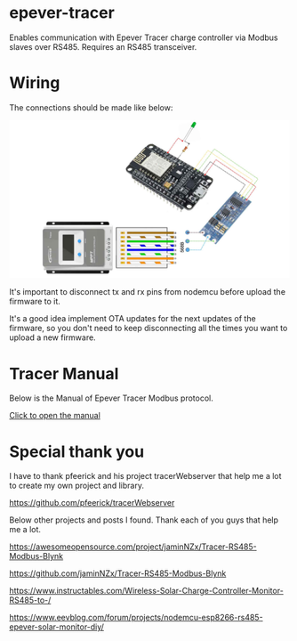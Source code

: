 # epever-tracer

Enables communication with Epever Tracer charge controller via Modbus slaves over RS485. Requires an RS485 transceiver.

# Wiring

The connections should be made like below:

![Wiring](/assets/Imagem_Esquematica.jpg "Wiring")

It's important to disconnect tx and rx pins from nodemcu before upload the firmware to it.

It's a good idea implement OTA updates for the next updates of the firmware, so you don't need to keep disconnecting all the times you want to upload a new firmware.

# Tracer Manual

Below is the Manual of Epever Tracer Modbus protocol.

[Click to open the manual](/assets/ControllerProtocolV2.3.pdf)

# Special thank you

I have to thank pfeerick and his project tracerWebserver that help me a lot to create my own project and library.

https://github.com/pfeerick/tracerWebserver


Below other projects and posts I found. 
Thank each of you guys that help me a lot.

https://awesomeopensource.com/project/jaminNZx/Tracer-RS485-Modbus-Blynk

https://github.com/jaminNZx/Tracer-RS485-Modbus-Blynk

https://www.instructables.com/Wireless-Solar-Charge-Controller-Monitor-RS485-to-/

https://www.eevblog.com/forum/projects/nodemcu-esp8266-rs485-epever-solar-monitor-diy/
